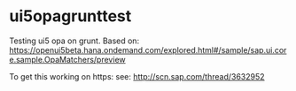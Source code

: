 ui5opagrunttest
===============

Testing ui5 opa on grunt. Based on:
https://openui5beta.hana.ondemand.com/explored.html#/sample/sap.ui.core.sample.OpaMatchers/preview

To get this working on https:
see: http://scn.sap.com/thread/3632952
